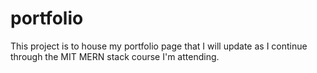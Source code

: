 # portfolio
This project is to house my portfolio page that I will update as I continue through the MIT MERN stack course I'm attending.
